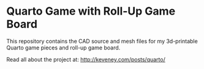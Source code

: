 # Quarto Game with Roll-Up Game Board

This repository contains the CAD source and mesh files for my 3d-printable Quarto game pieces and roll-up game board.

Read all about the project at: http://keveney.com/posts/quarto/




